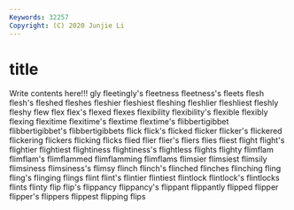 ```yaml
---
Keywords: 32257
Copyright: (C) 2020 Junjie Li
---
```


# title

Write contents here!!!
gly 
fleetingly's 
fleetness
fleetness's 
fleets 
flesh 
flesh's 
fleshed 
fleshes 
fleshier 
fleshiest 
fleshing 
fleshlier
fleshliest 
fleshly 
fleshy 
flew 
flex 
flex's 
flexed 
flexes 
flexibility 
flexibility's
flexible 
flexibly 
flexing 
flexitime 
flexitime's 
flextime 
flextime's 
flibbertigibbet 
flibbertigibbet's 
flibbertigibbets
flick 
flick's 
flicked 
flicker 
flicker's 
flickered 
flickering 
flickers 
flicking 
flicks
flied 
flier 
flier's 
fliers 
flies 
fliest 
flight 
flight's 
flightier 
flightiest
flightiness 
flightiness's 
flightless 
flights 
flighty 
flimflam 
flimflam's 
flimflammed 
flimflamming 
flimflams
flimsier 
flimsiest 
flimsily 
flimsiness 
flimsiness's 
flimsy 
flinch 
flinch's 
flinched 
flinches
flinching 
fling 
fling's 
flinging 
flings 
flint 
flint's 
flintier 
flintiest 
flintlock
flintlock's 
flintlocks 
flints 
flinty 
flip 
flip's 
flippancy 
flippancy's 
flippant 
flippantly
flipped 
flipper 
flipper's 
flippers 
flippest 
flipping 
flips 
